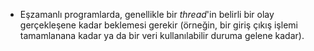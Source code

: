 + Eşzamanlı programlarda, genellikle bir _thread_'in belirli bir olay gerçekleşene kadar beklemesi gerekir (örneğin, bir giriş çıkış işlemi tamamlanana kadar ya da bir veri kullanılabilir duruma gelene kadar).
